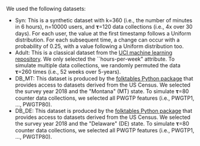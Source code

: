 We used the following datasets:

- Syn: This is a synthetic dataset with k=360 (i.e., the number of minutes in 6 hours), n=10000 users, and 𝛕=120 data collections (i.e., 4x over 30 days). For each user, the value at the first timestamp follows a Uniform distribution. For each subsequent time, a change can occur with a probability of 0.25, with a value following a Uniform distribution too.
- Adult: This is a classical dataset from the [UCI machine learning repository](https://archive.ics.uci.edu/ml/datasets/adult). We only selected the ``hours-per-week" attribute. To simulate multiple data collections, we randomly permuted the data 𝛕=260 times (i.e., 52 weeks over 5-years). 
- DB_MT: This dataset is produced by the [folktables Python package](https://github.com/zykls/folktables) that provides access to datasets derived from the US Census. We selected the survey year 2018 and the "Montana" (MT) state. To simulate 𝛕=80 counter data collections, we selected all PWGTP features (i.e., PWGTP1, ..., PWGTP80).
- DB_DE: This dataset is produced by the [folktables Python package](https://github.com/zykls/folktables) that provides access to datasets derived from the US Census. We selected the survey year 2018 and the "Delaware" (DE) state. To simulate 𝛕=80 counter data collections, we selected all PWGTP features (i.e., PWGTP1, ..., PWGTP80).
